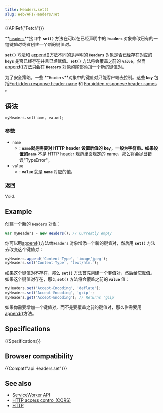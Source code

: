 ```yaml
---
title: Headers.set()
slug: Web/API/Headers/set
---
```

{{APIRef("Fetch")}}

**[`headers`](https://developer.mozilla.org/en-US/docs/Web/API/Headers)**接口中 **`set()`** 方法在可以在已经声明中的 **`headers`** 对象修改已有的一组键值对或者创建一个新的键值对。

**`set()`** 方法和 [append()](https://developer.mozilla.org/en-US/docs/Web/API/Headers/append)方法不同的是声明的 **`Headers`** 对象是否已经存在对应的 **`keys`** 是否已经存在并且已经赋值。**`set()`** 方法将会覆盖之前的 **`value`**，然而 [append()](https://developer.mozilla.org/en-US/docs/Web/API/Headers/append)方法只会在 **`Headers`** 对象的尾部添加一个新的键值对。

为了安全策略，一些 **`Headers`**对象中的键值对只能客户端去控制。这些 **`key`** 包括[Forbidden response header name](https://developer.mozilla.org/en-US/docs/Glossary/Forbidden_header_name) 和 [Forbidden responese header names](https://developer.mozilla.org/en-US/docs/Glossary/Forbidden_response_header_name) 。

## 语法

```plain
myHeaders.set(name, value);
```

### 参数

- `name`
  - : **`name`**就是需要对 HTTP header 设置新值的 key，一般为字符串。如果设置的**`name`** 不是 HTTP header 规范里面规定的 name，那么将会抛出错误"TypeError"。
- `value`
  - : **`value`** 就是 **`name`** 对应的值。

### 返回

Void.

## Example

创建一个新的 `Headers` 对象：

```js
var myHeaders = new Headers(); // Currently empty
```

你可以用[append()](https://developer.mozilla.org/en-US/docs/Web/API/Headers/append)方法给`Headers` 对象增添一个新的键值对，然后用 **`set()`** 方法去改变这个键值对：

```js
myHeaders.append('Content-Type', 'image/jpeg');
myHeaders.set('Content-Type', 'text/html');
```

如果这个键值对不存在，那么 **`set()`** 方法首先创建一个键值对，然后给它赋值。如果这个键值对存在，那么 **`set()`** 方法将会覆盖之前的 **`value`** 值：

```js
myHeaders.set('Accept-Encoding', 'deflate');
myHeaders.set('Accept-Encoding', 'gzip');
myHeaders.get('Accept-Encoding'); // Returns 'gzip'
```

如果你需要增加一个键值对，而不是要覆盖之前的键值对，那么你需要用[append()](https://developer.mozilla.org/en-US/docs/Web/API/Headers/append)方法。

## Specifications

{{Specifications}}

## Browser compatibility

{{Compat("api.Headers.set")}}

## See also

- [ServiceWorker API](/en-US/docs/Web/API/ServiceWorker_API)
- [HTTP access control (CORS)](/en-US/docs/Web/HTTP/Access_control_CORS)
- [HTTP](/en-US/docs/Web/HTTP)
